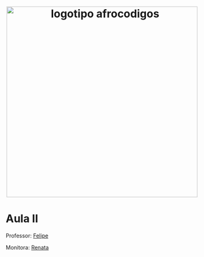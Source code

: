 <h1 align="center">
  <img src="assets/image/logotipo-afrocodigos.png" alt="logotipo afrocodigos" width="500">
</h1>

# Aula II

Professor: [Felipe](https://github.com/lipemorais)

Monitora: [Renata](https://github.com/repereira) 